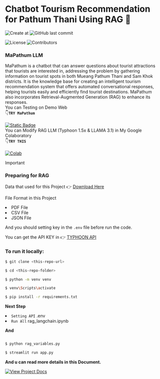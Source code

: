 # Chatbot Tourism Recommendation for Pathum Thani Using RAG 🐧

![Create at](https://img.shields.io/github/created-at/KorNxHaidar/Chatbot-Tourism-Recommendation-for-Pathum-Thani-Using-RAG)
![GitHub last commit](https://img.shields.io/github/last-commit/KorNxHaidar/Chatbot-Tourism-Recommendation-for-Pathum-Thani-Using-RAG)

![License](https://img.shields.io/github/license/KorNxHaidar/Chatbot-Tourism-Recommendation-for-Pathum-Thani-Using-RAG)
![Contributors](https://img.shields.io/github/contributors/KorNxHaidar/Chatbot-Tourism-Recommendation-for-Pathum-Thani-Using-RAG)
<h3>MaPathum LLM</h3>
<p>
   MaPathum is a chatbot that can answer questions about tourist attractions that tourists are interested in, addressing the problem by gathering information on tourist spots in both Mueang Pathum Thani and Sam Khok districts. It is the knowledge base for creating an intelligent tourism recommendation system that offers automated conversational responses, helping tourists easily and efficiently find tourist destinations. MaPathum also incorporates Retrieval-Augmented Generation (RAG) to enhance its responses.
<br>
You can Testing on Demo Web<br>
👇<code><b>TRY MaPathum</b></code> <br><br>
<a href='https://pathumthani-tourism-recommend.streamlit.app/' target="_blank">
   <img alt="Static Badge" src="https://img.shields.io/badge/Demo%20Web-%23?style=for-the-badge&logo=streamlit&color=000">
<br>
</a>
You can Modify RAG LLM (Typhoon 1.5x & LLAMA 3.1) in My Google Colaboratory<br>
👇<code><b>TRY THIS</b></code> <br><br>
<a href='https://colab.research.google.com/drive/1wLfRtjCxXKz7qgiACqqggyRNmMxiBa_0#scrollTo=PIFGIn5EJlE6' target="_blank">
   <img alt="Colab" src="https://img.shields.io/badge/Colab-F9AB00?style=for-the-badge&logo=googlecolab&color=525252"><br>
</a>
</p>

> [!IMPORTANT]
>  <h3>Preparing for RAG</h3>
><p>Data that used for this Project 👉 <a href='https://drive.usercontent.google.com/download?id=17atteFUrGf2lAxZ7IXhSQeMqAe9e2Cy-&export=download&authuser=0'>Download Here</a>
><p>File Format in this Project</p>
>   <li>PDF File</li>
>   <li>CSV File</li>
>   <li>JSON File</li>
></p>
><p>And you should setting key in the <code>.env</code> file before run the code.</p>
><p>You can get the API KEY in 👉 <a href=https://opentyphoon.ai/app/api-key>TYPHOON API</a> </p>

### To run it locally:

   ```bash
   $ git clone <this-repo-url>

   $ cd <this-repo-folder>

   $ python -m venv venv

   $ venv\Scripts\activate

   $ pip install -r requirements.txt
   ```
<p><b>Next Step</b>
   <li><code>Setting API</code> .env</li>
   <li><code>Run All</code> rag_langchain.ipynb</li>
</p>

<p><b>And</b></p>
   
   ```bash

   $ python rag_variables.py

   $ streamlit run app.py
   ```
<p><b>And u can read more details in this Document.</b></p>

[![View Project Docs](https://img.shields.io/badge/View-Project_Docs-green?style=for-the-badge)](https://drive.google.com/drive/folders/16s4GGiPkHAa-qr6QF1iNNmShm8MU5Xsg)
